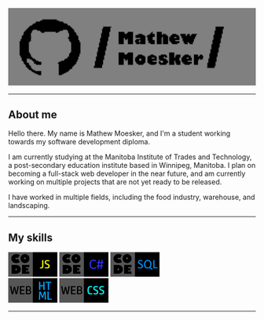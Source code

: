 <img src="/assets/img/git-banner.png">
<hr>
<h2>About me</h2>
Hello there. My name is Mathew Moesker, and I'm a student working towards my software development diploma.

I am currently studying at the Manitoba Institute of Trades and Technology, a post-secondary education institute based in Winnipeg, Manitoba. I plan on becoming a full-stack web developer in the near future, and am currently working on multiple projects that are not yet ready to be released. 

I have worked in multiple fields, including the food industry, warehouse, and landscaping.
<hr>
<h2>My skills</h2>
<p float="left">
  <img src="/assets/img/javascript-tag.png"> 
  <img src="/assets/img/Code_cs.png">
  <img src="/assets/img/code-sql.png">
  <br>
  <img src="/assets/img/html-tag.png"> 
  <img src="/assets/img/css-tag.png">
</p>
<hr>
